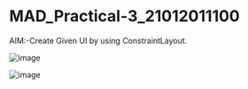 # MAD_Practical-3_21012011100

AIM:-Create Given UI by using ConstraintLayout.



![image](https://github.com/Priyansh20patel/MAD_Practical-3_21012011100/assets/98640432/7a7e0feb-afdb-43df-97ad-e9be3e09278c)


![image](https://github.com/Priyansh20patel/MAD_Practical-3_21012011100/assets/98640432/9c3dfadb-5364-443b-8992-4f2fc9306b8e)
